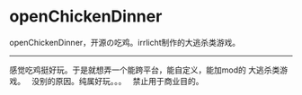 # openChickenDinner
openChickenDinner，开源の吃鸡。irrlicht制作的大逃杀类游戏。
**************  
感觉吃鸡挺好玩。于是就想弄一个能跨平台，能自定义，能加mod的 大逃杀类游戏。  
没别的原因。纯属好玩。。。   
禁止用于商业目的。  

